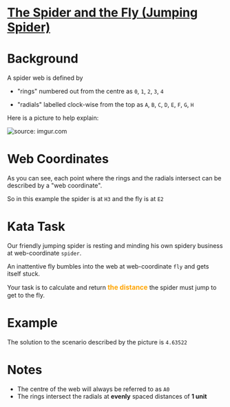 # [The Spider and the Fly (Jumping Spider)](https://www.codewars.com/kata/the-spider-and-the-fly-jumping-spider "https://www.codewars.com/kata/5a30e7e9c5e28454790000c1")

# Background

A spider web is defined by

* "rings" numbered out from the centre as `0`, `1`, `2`, `3`, `4`


* "radials" labelled clock-wise from the top as `A`, `B`, `C`, `D`, `E`, `F`, `G`, `H`

Here is a picture to help explain:


<img src="https://i.imgur.com/tGeWQVq.png" title="source: imgur.com" />


# Web Coordinates

As you can see, each point where the rings and the radials intersect can be described by a "web coordinate".

So in this example the spider is at `H3` and the fly is at `E2`


# Kata Task

Our friendly jumping spider is resting and minding his own spidery business at web-coordinate `spider`.

An inattentive fly bumbles into the web at web-coordinate `fly` and gets itself stuck.

Your task is to calculate and return <span style='color:orange; font-weight:bold; font-size:1.1em;'>**the 
 distance**</span> the spider must jump to get to the fly.

# Example

The solution to the scenario described by the picture is ``4.63522``

# Notes

* The centre of the web will always be referred to as `A0` 
* The rings intersect the radials at **evenly** spaced distances of **1 unit**